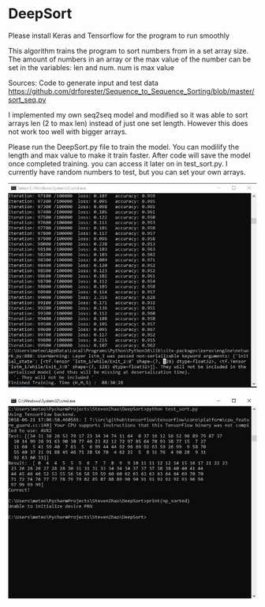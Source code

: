 # DeepSort

Please install Keras and Tensorflow for the program to run smoothly

This algorithm trains the program to sort numbers from in a set array size. The amount of numbers in an array or the max value
of the number can be set in the variables: len and num. num is max value

Sources:
Code to generate input and test data
https://github.com/drforester/Sequence_to_Sequence_Sorting/blob/master/sort_seq.py

I implemented my own seq2seq model and modified so it was able to sort arrays len (2 to max len) instead of just one set length. However this does not work too well with bigger arrays.

Please run the DeepSort.py file to train the model. You can modilify the length and max value to make it train faster.
After code will save the model once completed training. you can access it later on in test_sort.py. 
I currently have random numbers to test, but you can set your own arrays. 

![Training](https://github.com/Swjzhao/DeepSort/blob/master/img/Deepsort%20training.jpg)

![Testing](https://github.com/Swjzhao/DeepSort/blob/master/img/Capture.JPG)
